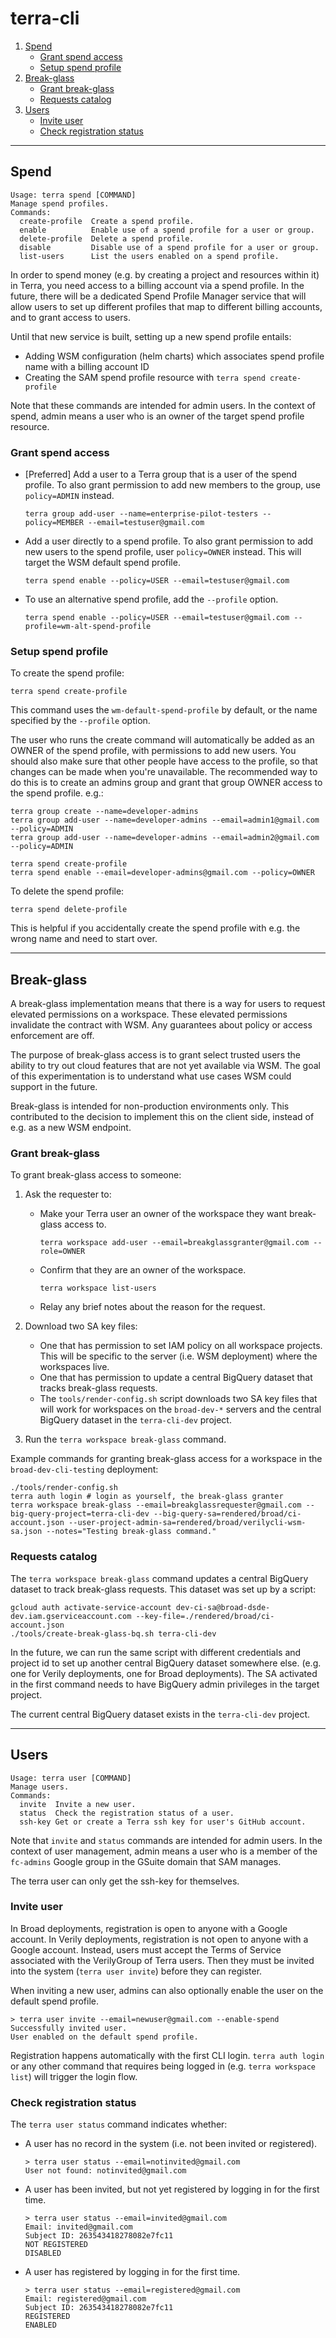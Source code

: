 # terra-cli

1. [Spend](#spend)
    * [Grant spend access](#grant-spend-access)
    * [Setup spend profile](#setup-spend-profile)
2. [Break-glass](#break-glass)
    * [Grant break-glass](#grant-break-glass)
    * [Requests catalog](#requests-catalog)
3. [Users](#users)
    * [Invite user](#invite-user)
    * [Check registration status](#check-registration-status)

-----

## Spend

```
Usage: terra spend [COMMAND]
Manage spend profiles.
Commands:
  create-profile  Create a spend profile.
  enable          Enable use of a spend profile for a user or group.
  delete-profile  Delete a spend profile.
  disable         Disable use of a spend profile for a user or group.
  list-users      List the users enabled on a spend profile.
```

In order to spend money (e.g. by creating a project and resources within it) in
Terra, you need access to a billing account via a spend profile. In the future,
there will be a dedicated Spend Profile Manager service that will allow users to
set up different profiles that map to different billing accounts, and to grant
access to users.

Until that new service is built, setting up a new spend profile entails:

* Adding WSM configuration (helm charts) which associates spend profile name
  with a billing account ID
* Creating the SAM spend profile resource with `terra spend create-profile`

Note that these commands are intended for admin users. In the context of spend,
admin means a user who is an owner of the target spend profile resource.

### Grant spend access

* [Preferred] Add a user to a Terra group that is a user of the spend profile.
  To also grant permission to add new members to the group, use `policy=ADMIN`
  instead.
  ```shell
  terra group add-user --name=enterprise-pilot-testers --policy=MEMBER --email=testuser@gmail.com
  ```

* Add a user directly to a spend profile. To also grant permission to add new
  users to the spend profile, user `policy=OWNER` instead. This will target the
  WSM default spend profile.
  ```shell
  terra spend enable --policy=USER --email=testuser@gmail.com
  ```

* To use an alternative spend profile, add the `--profile` option.
  ```shell
  terra spend enable --policy=USER --email=testuser@gmail.com --profile=wm-alt-spend-profile
  ```

### Setup spend profile

To create the spend profile:

```shell
terra spend create-profile
```

This command uses the `wm-default-spend-profile` by default, or the name
specified by the `--profile` option.

The user who runs the create command will automatically be added as an OWNER of
the spend profile, with permissions to add new users. You should also make sure
that other people have access to the profile, so that changes can be made when
you're unavailable. The recommended way to do this is to create an admins group
and grant that group OWNER access to the spend profile. e.g.:

```shell
terra group create --name=developer-admins
terra group add-user --name=developer-admins --email=admin1@gmail.com --policy=ADMIN
terra group add-user --name=developer-admins --email=admin2@gmail.com --policy=ADMIN

terra spend create-profile
terra spend enable --email=developer-admins@gmail.com --policy=OWNER
```

To delete the spend profile:

```shell
terra spend delete-profile
```

This is helpful if you accidentally create the spend profile with e.g. the wrong
name and need to start over.

-----

## Break-glass

A break-glass implementation means that there is a way for users to request
elevated permissions on a workspace. These elevated permissions invalidate the
contract with WSM. Any guarantees about policy or access enforcement are off.

The purpose of break-glass access is to grant select trusted users the ability
to try out cloud features that are not yet available via WSM. The goal of this
experimentation is to understand what use cases WSM could support in the future.

Break-glass is intended for non-production environments only. This contributed
to the decision to implement this on the client side, instead of e.g. as a new
WSM endpoint.

### Grant break-glass

To grant break-glass access to someone:

1. Ask the requester to:
    * Make your Terra user an owner of the workspace they want break-glass
      access to.
      ```shell
      terra workspace add-user --email=breakglassgranter@gmail.com --role=OWNER
      ```
    * Confirm that they are an owner of the workspace.
      ```shell
      terra workspace list-users
      ```
    * Relay any brief notes about the reason for the request.

2. Download two SA key files:
    * One that has permission to set IAM policy on all workspace projects. This
      will be specific to the server (i.e. WSM deployment) where the workspaces
      live.
    * One that has permission to update a central BigQuery dataset that tracks
      break-glass requests.
    * The `tools/render-config.sh` script downloads two SA key files that will
      work for workspaces on the `broad-dev-*` servers and the central BigQuery
      dataset in the `terra-cli-dev` project.

3. Run the `terra workspace break-glass` command.

Example commands for granting break-glass access for a workspace in
the `broad-dev-cli-testing` deployment:

```shell
./tools/render-config.sh
terra auth login # login as yourself, the break-glass granter
terra workspace break-glass --email=breakglassrequester@gmail.com --big-query-project=terra-cli-dev --big-query-sa=rendered/broad/ci-account.json --user-project-admin-sa=rendered/broad/verilycli-wsm-sa.json --notes="Testing break-glass command."
```

### Requests catalog

The `terra workspace break-glass` command updates a central BigQuery dataset to
track break-glass requests. This dataset was set up by a script:

```shell
gcloud auth activate-service-account dev-ci-sa@broad-dsde-dev.iam.gserviceaccount.com --key-file=./rendered/broad/ci-account.json
./tools/create-break-glass-bq.sh terra-cli-dev
```

In the future, we can run the same script with different credentials and project
id to set up another central BigQuery dataset somewhere else. (e.g. one for
Verily deployments, one for Broad deployments). The SA activated in the first
command needs to have BigQuery admin privileges in the target project.

The current central BigQuery dataset exists in the `terra-cli-dev` project.

-----

## Users

```
Usage: terra user [COMMAND]
Manage users.
Commands:
  invite  Invite a new user.
  status  Check the registration status of a user.
  ssh-key Get or create a Terra ssh key for user's GitHub account.
```

Note that `invite` and `status` commands are intended for admin users. In the
context of user management, admin means a user who is a member of
the `fc-admins` Google group in the GSuite domain that SAM manages.

The terra user can only get the ssh-key for themselves.

### Invite user

In Broad deployments, registration is open to anyone with a Google account. In
Verily deployments, registration is not open to anyone with a Google account.
Instead, users must accept the Terms of Service associated with the VerilyGroup
of Terra users. Then they must be invited into the system (`terra user invite`)
before they can register.

When inviting a new user, admins can also optionally enable the user on the
default spend profile.

```shell
> terra user invite --email=newuser@gmail.com --enable-spend
Successfully invited user.
User enabled on the default spend profile.
```

Registration happens automatically with the first CLI login. `terra auth login`
or any other command that requires being logged in (e.g. `terra workspace list`)
will trigger the login flow.

### Check registration status

The `terra user status` command indicates whether:

* A user has no record in the system (i.e. not been invited or registered).
  ```shell
  > terra user status --email=notinvited@gmail.com
  User not found: notinvited@gmail.com
  ```

* A user has been invited, but not yet registered by logging in for the first
  time.
  ```shell
  > terra user status --email=invited@gmail.com
  Email: invited@gmail.com
  Subject ID: 263543418278082e7fc11
  NOT REGISTERED
  DISABLED
  ```

* A user has registered by logging in for the first time.
  ```shell
  > terra user status --email=registered@gmail.com
  Email: registered@gmail.com
  Subject ID: 263543418278082e7fc11
  REGISTERED
  ENABLED
  ```
